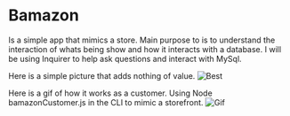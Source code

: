 # Bamazon

Is a simple app that mimics a store. Main purpose to is to understand the interaction of whats being show and how it interacts with a database.
I will be using Inquirer to help ask questions and interact with MySql.

Here is a simple picture that adds nothing of value.
![Best](../master/images/BasicInteractionPicture.png)

Here is a gif of how it works as a customer. Using  Node bamazonCustomer.js  in the CLI to mimic a storefront.
![Gif](../master/images/BamazonGif.gif)

